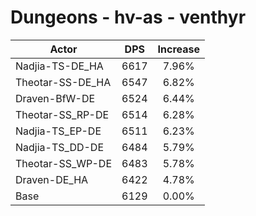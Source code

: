 # Dungeons - hv-as - venthyr
| Actor | DPS | Increase |
|---|:---:|:---:|
|Nadjia-TS-DE_HA|6617|7.96%|
|Theotar-SS-DE_HA|6547|6.82%|
|Draven-BfW-DE|6524|6.44%|
|Theotar-SS_RP-DE|6514|6.28%|
|Nadjia-TS_EP-DE|6511|6.23%|
|Nadjia-TS_DD-DE|6484|5.79%|
|Theotar-SS_WP-DE|6483|5.78%|
|Draven-DE_HA|6422|4.78%|
|Base|6129|0.00%|
